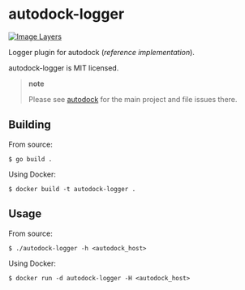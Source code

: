 # autodock-logger

[![Image Layers](https://badge.imagelayers.io/prologic/autodock-logger:latest.svg)](https://imagelayers.io/?images=prologic/autodock-logger:latest)

Logger plugin for autodock (*reference implementation*).

autodock-logger is MIT licensed.

> **note**
>
> Please see [autodock](https://github.com/prologic/autodock) for the main project and file issues there.

## Building

From source:
```#!bash
$ go build .
```

Using Docker:
```#!bash
$ docker build -t autodock-logger .
```

## Usage

From source:
```#!bash
$ ./autodock-logger -h <autodock_host>
```

Using Docker:
```#!bash
$ docker run -d autodock-logger -H <autodock_host>
```
